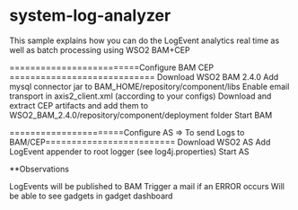 system-log-analyzer
===================

This sample explains how you can do the LogEvent analytics real time as well as batch processing using WSO2 BAM+CEP

=========================Configure BAM CEP ============================
Download WSO2 BAM 2.4.0
Add mysql connector jar to BAM_HOME/repository/component/libs
Enable email transport in axis2_client.xml (according to your configs)
Download and extract CEP artifacts and add them to WSO2_BAM_2.4.0/repository/component/deployment folder
Start BAM

======================Configure AS => To send Logs to BAM/CEP=========================
Download WSO2 AS
Add LogEvent appender to root logger (see log4j.properties)
Start AS

**Observations

LogEvents will be published to BAM
Trigger a mail if an ERROR occurs
Will be able to see gadgets in gadget dashboard
